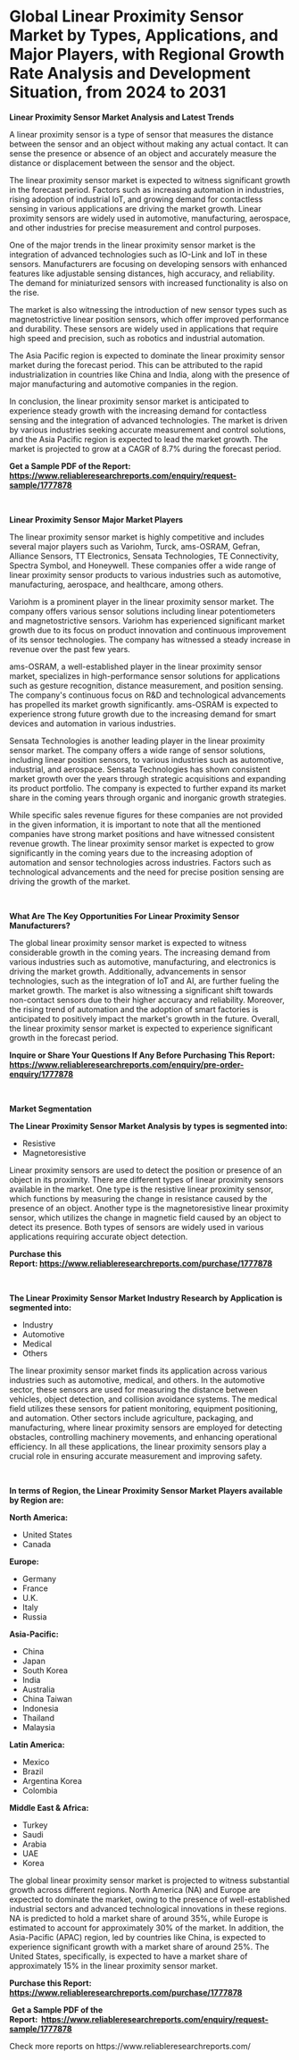 <p><h1>Global Linear Proximity Sensor Market by Types, Applications, and Major Players, with Regional Growth Rate Analysis and Development Situation, from 2024 to 2031</h1></p><p><strong>Linear Proximity Sensor Market Analysis and Latest Trends</strong></p>
<p><p>A linear proximity sensor is a type of sensor that measures the distance between the sensor and an object without making any actual contact. It can sense the presence or absence of an object and accurately measure the distance or displacement between the sensor and the object.</p><p>The linear proximity sensor market is expected to witness significant growth in the forecast period. Factors such as increasing automation in industries, rising adoption of industrial IoT, and growing demand for contactless sensing in various applications are driving the market growth. Linear proximity sensors are widely used in automotive, manufacturing, aerospace, and other industries for precise measurement and control purposes.</p><p>One of the major trends in the linear proximity sensor market is the integration of advanced technologies such as IO-Link and IoT in these sensors. Manufacturers are focusing on developing sensors with enhanced features like adjustable sensing distances, high accuracy, and reliability. The demand for miniaturized sensors with increased functionality is also on the rise.</p><p>The market is also witnessing the introduction of new sensor types such as magnetostrictive linear position sensors, which offer improved performance and durability. These sensors are widely used in applications that require high speed and precision, such as robotics and industrial automation.</p><p>The Asia Pacific region is expected to dominate the linear proximity sensor market during the forecast period. This can be attributed to the rapid industrialization in countries like China and India, along with the presence of major manufacturing and automotive companies in the region.</p><p>In conclusion, the linear proximity sensor market is anticipated to experience steady growth with the increasing demand for contactless sensing and the integration of advanced technologies. The market is driven by various industries seeking accurate measurement and control solutions, and the Asia Pacific region is expected to lead the market growth. The market is projected to grow at a CAGR of 8.7% during the forecast period.</p></p>
<p><strong>Get a Sample PDF of the Report:&nbsp; <a href="https://www.reliableresearchreports.com/enquiry/request-sample/1777878">https://www.reliableresearchreports.com/enquiry/request-sample/1777878</a></strong></p>
<p>&nbsp;</p>
<p><strong>Linear Proximity Sensor Major Market Players</strong></p>
<p><p>The linear proximity sensor market is highly competitive and includes several major players such as Variohm, Turck, ams-OSRAM, Gefran, Alliance Sensors, TT Electronics, Sensata Technologies, TE Connectivity, Spectra Symbol, and Honeywell. These companies offer a wide range of linear proximity sensor products to various industries such as automotive, manufacturing, aerospace, and healthcare, among others.</p><p>Variohm is a prominent player in the linear proximity sensor market. The company offers various sensor solutions including linear potentiometers and magnetostrictive sensors. Variohm has experienced significant market growth due to its focus on product innovation and continuous improvement of its sensor technologies. The company has witnessed a steady increase in revenue over the past few years.</p><p>ams-OSRAM, a well-established player in the linear proximity sensor market, specializes in high-performance sensor solutions for applications such as gesture recognition, distance measurement, and position sensing. The company's continuous focus on R&D and technological advancements has propelled its market growth significantly. ams-OSRAM is expected to experience strong future growth due to the increasing demand for smart devices and automation in various industries.</p><p>Sensata Technologies is another leading player in the linear proximity sensor market. The company offers a wide range of sensor solutions, including linear position sensors, to various industries such as automotive, industrial, and aerospace. Sensata Technologies has shown consistent market growth over the years through strategic acquisitions and expanding its product portfolio. The company is expected to further expand its market share in the coming years through organic and inorganic growth strategies.</p><p>While specific sales revenue figures for these companies are not provided in the given information, it is important to note that all the mentioned companies have strong market positions and have witnessed consistent revenue growth. The linear proximity sensor market is expected to grow significantly in the coming years due to the increasing adoption of automation and sensor technologies across industries. Factors such as technological advancements and the need for precise position sensing are driving the growth of the market.</p></p>
<p>&nbsp;</p>
<p><strong>What Are The Key Opportunities For Linear Proximity Sensor Manufacturers?</strong></p>
<p><p>The global linear proximity sensor market is expected to witness considerable growth in the coming years. The increasing demand from various industries such as automotive, manufacturing, and electronics is driving the market growth. Additionally, advancements in sensor technologies, such as the integration of IoT and AI, are further fueling the market growth. The market is also witnessing a significant shift towards non-contact sensors due to their higher accuracy and reliability. Moreover, the rising trend of automation and the adoption of smart factories is anticipated to positively impact the market's growth in the future. Overall, the linear proximity sensor market is expected to experience significant growth in the forecast period.</p></p>
<p><strong>Inquire or Share Your Questions If Any Before Purchasing This Report: <a href="https://www.reliableresearchreports.com/enquiry/pre-order-enquiry/1777878">https://www.reliableresearchreports.com/enquiry/pre-order-enquiry/1777878</a></strong></p>
<p>&nbsp;</p>
<p><strong>Market Segmentation</strong></p>
<p><strong>The Linear Proximity Sensor Market Analysis by types is segmented into:</strong></p>
<p><ul><li>Resistive</li><li>Magnetoresistive</li></ul></p>
<p><p>Linear proximity sensors are used to detect the position or presence of an object in its proximity. There are different types of linear proximity sensors available in the market. One type is the resistive linear proximity sensor, which functions by measuring the change in resistance caused by the presence of an object. Another type is the magnetoresistive linear proximity sensor, which utilizes the change in magnetic field caused by an object to detect its presence. Both types of sensors are widely used in various applications requiring accurate object detection.</p></p>
<p><strong>Purchase this Report:&nbsp;<a href="https://www.reliableresearchreports.com/purchase/1777878">https://www.reliableresearchreports.com/purchase/1777878</a></strong></p>
<p>&nbsp;</p>
<p><strong>The Linear Proximity Sensor Market Industry Research by Application is segmented into:</strong></p>
<p><ul><li>Industry</li><li>Automotive</li><li>Medical</li><li>Others</li></ul></p>
<p><p>The linear proximity sensor market finds its application across various industries such as automotive, medical, and others. In the automotive sector, these sensors are used for measuring the distance between vehicles, object detection, and collision avoidance systems. The medical field utilizes these sensors for patient monitoring, equipment positioning, and automation. Other sectors include agriculture, packaging, and manufacturing, where linear proximity sensors are employed for detecting obstacles, controlling machinery movements, and enhancing operational efficiency. In all these applications, the linear proximity sensors play a crucial role in ensuring accurate measurement and improving safety.</p></p>
<p>&nbsp;</p>
<p><strong>In terms of Region, the Linear Proximity Sensor Market Players available by Region are:</strong></p>
<p>
    <p> <strong> North America: </strong>
        <ul>
            <li>United States</li>
            <li>Canada</li>
        </ul>
        </p> 
    <p> <strong> Europe: </strong>
        <ul>
            <li>Germany</li>
            <li>France</li>
            <li>U.K.</li>
            <li>Italy</li>
            <li>Russia</li>
        </ul>
        </p> 
    <p> <strong> Asia-Pacific: </strong>
        <ul>
            <li>China</li>
            <li>Japan</li>
            <li>South Korea</li>
            <li>India</li>
            <li>Australia</li>
            <li>China Taiwan</li>
            <li>Indonesia</li>
            <li>Thailand</li>
            <li>Malaysia</li>
        </ul>
        </p> 
    <p> <strong> Latin America: </strong>
        <ul>
            <li>Mexico</li>
            <li>Brazil</li>
            <li>Argentina Korea</li>
            <li>Colombia</li>
        </ul>
        </p> 
    <p> <strong> Middle East & Africa: </strong>
        <ul>
            <li>Turkey</li>
            <li>Saudi</li>
            <li>Arabia</li>
            <li>UAE</li>
            <li>Korea</li>
        </ul>
    </p>
    </p>
<p><p>The global linear proximity sensor market is projected to witness substantial growth across different regions. North America (NA) and Europe are expected to dominate the market, owing to the presence of well-established industrial sectors and advanced technological innovations in these regions. NA is predicted to hold a market share of around 35%, while Europe is estimated to account for approximately 30% of the market. In addition, the Asia-Pacific (APAC) region, led by countries like China, is expected to experience significant growth with a market share of around 25%. The United States, specifically, is expected to have a market share of approximately 15% in the linear proximity sensor market.</p></p>
<p><strong>Purchase this Report: <a href="https://www.reliableresearchreports.com/purchase/1777878">https://www.reliableresearchreports.com/purchase/1777878</a></strong></p>
<p>&nbsp;<strong>Get a Sample PDF of the Report:&nbsp;&nbsp;<a href="https://www.reliableresearchreports.com/enquiry/request-sample/1777878">https://www.reliableresearchreports.com/enquiry/request-sample/1777878</a></strong></p>
<p><strong></strong></p>
<p>Check more reports on https://www.reliableresearchreports.com/</p>